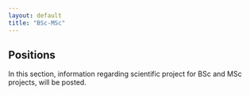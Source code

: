 ```yaml
---
layout: default
title: "BSc-MSc"
---
```


<h2>Positions</h2>
<p>
  In this section, information regarding scientific project for BSc and MSc projects, will be posted.
</p>
